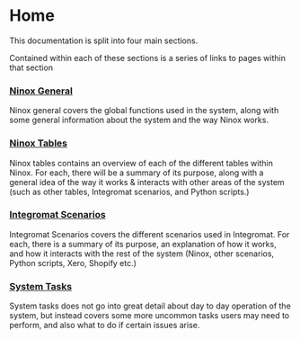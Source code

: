 # Home

This documentation is split into four main sections.

Contained within each of these sections is a series of links to pages within that section

### [Ninox General](ninoxGeneral/index.md)

Ninox general covers the global functions used in the system, along with some general information about the system and the way Ninox works.

### [Ninox Tables](ninoxTables/index.md)

Ninox tables contains an overview of each of the different tables within Ninox. For each, there will be a summary of its purpose, along with a general idea of the way it works & interacts with other areas of the system (such as other tables, Integromat scenarios, and Python scripts.)

### [Integromat Scenarios](integromatScenarios/index.md)

Integromat Scenarios covers the different scenarios used in Integromat. For each, there is a summary of its purpose, an explanation of how it works, and how it interacts with the rest of the system (Ninox, other scenarios, Python scripts, Xero, Shopify etc.)

### [System Tasks](systemTasks/index.md)

System tasks does not go into great detail about day to day operation of the system, but instead covers some more uncommon tasks users may need to perform, and also what to do if certain issues arise.
